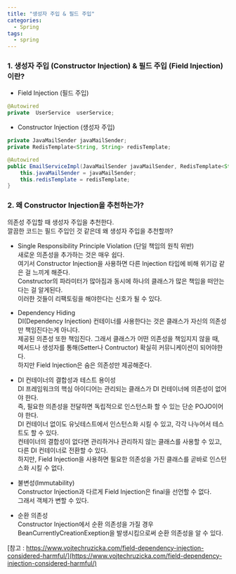 ```yaml
---
title: "생성자 주입 & 필드 주입"
categories:
  - Spring
tags:
  - spring 
--- 
```


### 1. 생성자 주입 (Constructor Injection) & 필드 주입 (Field Injection) 이란?               
 
- Field Injection (필드 주입)      
            
```java
@Autowired  
private  UserService  userService;  
```              

- Constructor Injection (생성자 주입)     
      
```java     
private JavaMailSender javaMailSender;  
private RedisTemplate<String, String> redisTemplate;   

@Autowired  
public EmailServiceImpl(JavaMailSender javaMailSender, RedisTemplate<String, String> redisTemplate){
    this.javaMailSender = javaMailSender;
    this.redisTemplate = redisTemplate;
}
```        

### 2. 왜 Constructor Injection을 추천하는가?           

의존성 주입할 때 생성자 주입을 추천한다.   
깔끔한 코드는 필드 주입인 것 같은데 왜 생성자 주입을 추천할까?   

- Single Responsibility Principle Violation (단일 책임의 원칙 위반)               
새로운 의존성을 추가하는 것은 매우 쉽다.                          
여기서 Constructor Injection을 사용하면 다른 Injection 타입에 비해 위기감 같은 걸 느끼게 해준다.                  
Constructor의 파라미터가 많아짐과 동시에 하나의 클래스가 많은 책임을 떠안는다는 걸 알게된다.                
이러한 것들이 리팩토링을 해야한다는 신호가 될 수 있다.                  

- Dependency Hiding                
DI(Dependency Injection) 컨테이너를 사용한다는 것은 클래스가 자신의 의존성만 책임진다는게 아니다.           
제공된 의존성 또한 책임진다. 그래서 클래스가 어떤 의존성을 책임지지 않을 때,           
메서드나 생성자를 통해(Setter나 Contructor) 확실히 커뮤니케이션이 되어야한다.           
하지만 Field Injection은 숨은 의존성만 제공해준다.          

- DI 컨테이너의 결합성과 테스트 용이성          
DI 프레임워크의 핵심 아이디어는 관리되는 클래스가 DI 컨테이너에 의존성이 없어야 한다.              
즉, 필요한 의존성을 전달하면 독립적으로 인스턴스화 할 수 있는 단순 POJO이어야 한다.                          
DI 컨테이너 없이도 유닛테스트에서 인스턴스화 시킬 수 있고, 각각 나누어서 테스트도 할 수 있다.                    
컨테이너의 결합성이 없다면 관리하거나 관리하지 않는 클래스를 사용할 수 있고,                       
다른 DI 컨테이너로 전환할 수 있다.               
하지만, Field Injection을 사용하면 필요한 의존성을 가진 클래스를 곧바로 인스턴스화 시킬 수 없다.                

- 불변성(Immutability)                 
Constructor Injection과 다르게 Field Injection은 final을 선언할 수 없다.       
그래서 객체가 변할 수 있다.      

- 순환 의존성      
Constructor Injection에서 순환 의존성을 가질 경우              
BeanCurrentlyCreationExeption을 발생시킴으로써 순환 의존성을 알 수 있다.             

[참고 : https://www.vojtechruzicka.com/field-dependency-injection-considered-harmful/](https://www.vojtechruzicka.com/field-dependency-injection-considered-harmful/)

